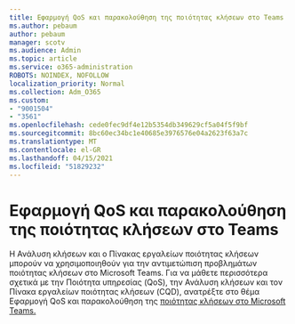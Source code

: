 ```yaml
---
title: Εφαρμογή QoS και παρακολούθηση της ποιότητας κλήσεων στο Teams
ms.author: pebaum
author: pebaum
manager: scotv
ms.audience: Admin
ms.topic: article
ms.service: o365-administration
ROBOTS: NOINDEX, NOFOLLOW
localization_priority: Normal
ms.collection: Adm_O365
ms.custom:
- "9001504"
- "3561"
ms.openlocfilehash: cede0fec9df4e12b5354db349629cf5a04f5f9bf
ms.sourcegitcommit: 8bc60ec34bc1e40685e3976576e04a2623f63a7c
ms.translationtype: MT
ms.contentlocale: el-GR
ms.lasthandoff: 04/15/2021
ms.locfileid: "51829232"
---
```

# <a name="implement-qos-and-monitor-call-quality-in-teams"></a>Εφαρμογή QoS και παρακολούθηση της ποιότητας κλήσεων στο Teams

Η Ανάλυση κλήσεων και ο Πίνακας εργαλείων ποιότητας κλήσεων μπορούν να χρησιμοποιηθούν για την αντιμετώπιση προβλημάτων ποιότητας κλήσεων στο Microsoft Teams. Για να μάθετε περισσότερα σχετικά με την Ποιότητα υπηρεσίας (QoS), την Ανάλυση κλήσεων και τον Πίνακα εργαλείων ποιότητας κλήσεων (CQD), ανατρέξτε στο θέμα Εφαρμογή QoS και παρακολούθηση της [ποιότητας κλήσεων στο Microsoft Teams.](https://docs.microsoft.com/microsoftteams/monitor-call-quality-qos) 
